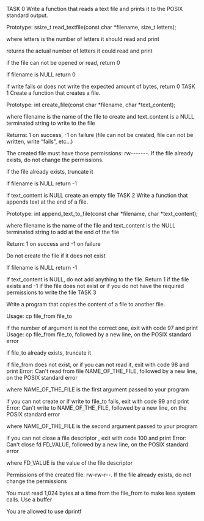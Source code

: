 TASK 0
Write a function that reads a text file and prints it to the POSIX standard output.



Prototype: ssize_t read_textfile(const char *filename, size_t letters);

where letters is the number of letters it should read and print

returns the actual number of letters it could read and print

if the file can not be opened or read, return 0

if filename is NULL return 0

if write fails or does not write the expected amount of bytes, return 0
TASK 1
Create a function that creates a file.



Prototype: int create_file(const char *filename, char *text_content);

where filename is the name of the file to create and text_content is a NULL terminated string to write to the file

Returns: 1 on success, -1 on failure (file can not be created, file can not be written, write “fails”, etc…)

The created file must have those permissions: rw-------. If the file already exists, do not change the permissions.

if the file already exists, truncate it

if filename is NULL return -1

if text_content is NULL create an empty file
TASK 2
Write a function that appends text at the end of a file.



Prototype: int append_text_to_file(const char *filename, char *text_content);

where filename is the name of the file and text_content is the NULL terminated string to add at the end of the file

Return: 1 on success and -1 on failure

Do not create the file if it does not exist

If filename is NULL return -1

If text_content is NULL, do not add anything to the file. Return 1 if the file exists and -1 if the file does not exist or if you do not have the required permissions to write the file
TASK 3

Write a program that copies the content of a file to another file.



Usage: cp file_from file_to

if the number of argument is not the correct one, exit with code 97 and print Usage: cp file_from file_to, followed by a new line, on the POSIX standard error

if file_to already exists, truncate it

if file_from does not exist, or if you can not read it, exit with code 98 and print Error: Can't read from file NAME_OF_THE_FILE, followed by a new line, on the POSIX standard error

where NAME_OF_THE_FILE is the first argument passed to your program

if you can not create or if write to file_to fails, exit with code 99 and print Error: Can't write to NAME_OF_THE_FILE, followed by a new line, on the POSIX standard error

where NAME_OF_THE_FILE is the second argument passed to your program

if you can not close a file descriptor , exit with code 100 and print Error: Can't close fd FD_VALUE, followed by a new line, on the POSIX standard error

where FD_VALUE is the value of the file descriptor

Permissions of the created file: rw-rw-r--. If the file already exists, do not change the permissions

You must read 1,024 bytes at a time from the file_from to make less system calls. Use a buffer

You are allowed to use dprintf
